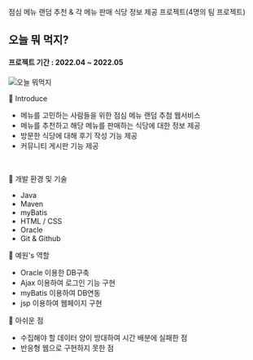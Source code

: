 점심 메뉴 랜덤 추천 & 각 메뉴 판매 식당 정보 제공 프로젝트(4명의 팀 프로젝트)
## 오늘 뭐 먹지?
#### <b>프로젝트 기간 : 2022.04 ~ 2022.05</b>

![오늘 뭐먹지](https://user-images.githubusercontent.com/103720077/184758527-8e40a9a4-510e-4de0-b6a2-51dc9066f105.png)

📌 Introduce 
- 메뉴를 고민하는 사람들을 위한 점심 메뉴 랜덤 추첨 웹서비스
- 메뉴를 추천하고 해당 메뉴를 판매하는 식당에 대한 정보 제공
- 방문한 식당에 대해 후기 작성 기능 제공
- 커뮤니티 게시판 기능 제공

<br>

📌 개발 환경 및 기술
- Java
- Maven
- myBatis
- HTML / CSS
- Oracle
- Git & Github

📌 예원's 역할
- Oracle 이용한 DB구축
- Ajax 이용하여 로그인 기능 구현
- myBatis 이용하여 DB연동
- jsp 이용하여 웹페이지 구현

📌 아쉬운 점
- 수집해야 할 데이터 양이 방대하여 시간 배분에 실패한 점
- 반응형 웹으로 구현하지 못한 점
